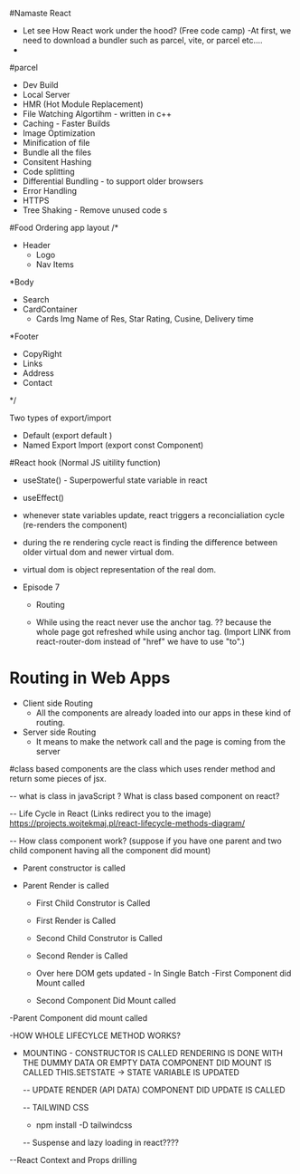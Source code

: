 #Namaste React

- Let see How React work under the hood? (Free code camp)
  -At first, we need to download a bundler such as parcel, vite, or parcel etc....
-

#parcel

- Dev Build
- Local Server
- HMR (Hot Module Replacement)
- File Watching Algortihm - written in c++
- Caching - Faster Builds
- Image Optimization
- Minification of file
- Bundle all the files
- Consitent Hashing
- Code splitting
- Differential Bundling - to support older browsers
- Error Handling
- HTTPS
- Tree Shaking - Remove unused code s

#Food Ordering app layout
/\*

- Header
  - Logo
  - Nav Items

\*Body

- Search
- CardContainer
  - Cards
    Img
    Name of Res, Star Rating, Cusine, Delivery time

\*Footer

- CopyRight
- Links
- Address
- Contact

\*/

Two types of export/import

- Default (export default <component name>)
- Named Export Import (export const Component)

#React hook
(Normal JS uitility function)

- useState() - Superpowerful state variable in react
- useEffect()

- whenever state variables update, react triggers a reconcialiation cycle (re-renders the component)

- during the re rendering cycle react is finding the difference between older virtual dom and newer virtual dom.

- virtual dom is object representation of the real dom.

- Episode 7

  - Routing

  - While using the react never use the anchor tag. ?? because the whole page got refreshed while using anchor tag. (Import LINK from react-router-dom instead of "href" we have to use "to".)

# Routing in Web Apps

- Client side Routing
  - All the components are already loaded into our apps in these kind of routing.
- Server side Routing
  - It means to make the network call and the page is coming from the server

#class based components are the class which uses render method and return some pieces of jsx.

-- what is class in javaScript ? What is class based component on react?

-- Life Cycle in React (Links redirect you to the image)
https://projects.wojtekmaj.pl/react-lifecycle-methods-diagram/

-- How class component work? (suppose if you have one parent and two child component having all the component did mount)

- Parent constructor is called
- Parent Render is called

  - First Child Construtor is Called
  - First Render is Called

  - Second Child Construtor is Called
  - Second Render is Called

  - Over here DOM gets updated - In Single Batch
    -First Component did Mount called
  - Second Component Did Mount called

-Parent Component did mount called

-HOW WHOLE LIFECYLCE METHOD WORKS?

- MOUNTING -
  CONSTRUCTOR IS CALLED
  RENDERING IS DONE WITH THE DUMMY DATA OR EMPTY DATA
  <JSX IS RETURNED>
  COMPONENT DID MOUNT IS CALLED
  <API IS CALLED>
  THIS.SETSTATE -> STATE VARIABLE IS UPDATED

  -- UPDATE
  RENDER (API DATA)
  <JSX DATA IS FILLED WITH API DATA>
  COMPONENT DID UPDATE IS CALLED

  -- TAILWIND CSS

  - npm install -D tailwindcss

  -- Suspense and lazy loading in react????

--React Context and Props drilling
